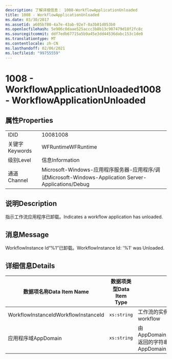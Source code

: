 ```yaml
---
description: 了解详细信息： 1008-WorkflowApplicationUnloaded
title: 1008 - WorkflowApplicationUnloaded
ms.date: 03/30/2017
ms.assetid: a605b780-4a7e-43ab-92e7-0a3b01d053b0
ms.openlocfilehash: 5e906c0daae525accc3b8b13c907479d18f2fc8c
ms.sourcegitcommit: ddf7edb67715a5b9a45e3dd44536dabc153c1de0
ms.translationtype: MT
ms.contentlocale: zh-CN
ms.lasthandoff: 02/06/2021
ms.locfileid: "99755559"
---
```

# <a name="1008---workflowapplicationunloaded"></a><span data-ttu-id="0d5ea-103">1008 - WorkflowApplicationUnloaded</span><span class="sxs-lookup"><span data-stu-id="0d5ea-103">1008 - WorkflowApplicationUnloaded</span></span>

## <a name="properties"></a><span data-ttu-id="0d5ea-104">属性</span><span class="sxs-lookup"><span data-stu-id="0d5ea-104">Properties</span></span>  
  
|||  
|-|-|  
|<span data-ttu-id="0d5ea-105">ID</span><span class="sxs-lookup"><span data-stu-id="0d5ea-105">ID</span></span>|<span data-ttu-id="0d5ea-106">1008</span><span class="sxs-lookup"><span data-stu-id="0d5ea-106">1008</span></span>|  
|<span data-ttu-id="0d5ea-107">关键字</span><span class="sxs-lookup"><span data-stu-id="0d5ea-107">Keywords</span></span>|<span data-ttu-id="0d5ea-108">WFRuntime</span><span class="sxs-lookup"><span data-stu-id="0d5ea-108">WFRuntime</span></span>|  
|<span data-ttu-id="0d5ea-109">级别</span><span class="sxs-lookup"><span data-stu-id="0d5ea-109">Level</span></span>|<span data-ttu-id="0d5ea-110">信息</span><span class="sxs-lookup"><span data-stu-id="0d5ea-110">Information</span></span>|  
|<span data-ttu-id="0d5ea-111">通道</span><span class="sxs-lookup"><span data-stu-id="0d5ea-111">Channel</span></span>|<span data-ttu-id="0d5ea-112">Microsoft-Windows-应用程序服务器-应用程序/调试</span><span class="sxs-lookup"><span data-stu-id="0d5ea-112">Microsoft-Windows-Application Server-Applications/Debug</span></span>|  
  
## <a name="description"></a><span data-ttu-id="0d5ea-113">说明</span><span class="sxs-lookup"><span data-stu-id="0d5ea-113">Description</span></span>  

 <span data-ttu-id="0d5ea-114">指示工作流应用程序已卸载。</span><span class="sxs-lookup"><span data-stu-id="0d5ea-114">Indicates a workflow application has unloaded.</span></span>  
  
## <a name="message"></a><span data-ttu-id="0d5ea-115">消息</span><span class="sxs-lookup"><span data-stu-id="0d5ea-115">Message</span></span>  

 <span data-ttu-id="0d5ea-116">WorkflowInstance Id“%1”已卸载。</span><span class="sxs-lookup"><span data-stu-id="0d5ea-116">WorkflowInstance Id: '%1' was Unloaded.</span></span>  
  
## <a name="details"></a><span data-ttu-id="0d5ea-117">详细信息</span><span class="sxs-lookup"><span data-stu-id="0d5ea-117">Details</span></span>  
  
|<span data-ttu-id="0d5ea-118">数据项名称</span><span class="sxs-lookup"><span data-stu-id="0d5ea-118">Data Item Name</span></span>|<span data-ttu-id="0d5ea-119">数据项类型</span><span class="sxs-lookup"><span data-stu-id="0d5ea-119">Data Item Type</span></span>|<span data-ttu-id="0d5ea-120">说明</span><span class="sxs-lookup"><span data-stu-id="0d5ea-120">Description</span></span>|  
|--------------------|--------------------|-----------------|  
|<span data-ttu-id="0d5ea-121">WorkflowInstanceId</span><span class="sxs-lookup"><span data-stu-id="0d5ea-121">WorkflowInstanceId</span></span>|`xs:string`|<span data-ttu-id="0d5ea-122">工作流的实例 ID</span><span class="sxs-lookup"><span data-stu-id="0d5ea-122">The instance id for the workflow</span></span>|  
|<span data-ttu-id="0d5ea-123">应用程序域</span><span class="sxs-lookup"><span data-stu-id="0d5ea-123">AppDomain</span></span>|`xs:string`|<span data-ttu-id="0d5ea-124">由 AppDomain.CurrentDomain.FriendlyName 返回的字符串。</span><span class="sxs-lookup"><span data-stu-id="0d5ea-124">The string returned by AppDomain.CurrentDomain.FriendlyName.</span></span>|
